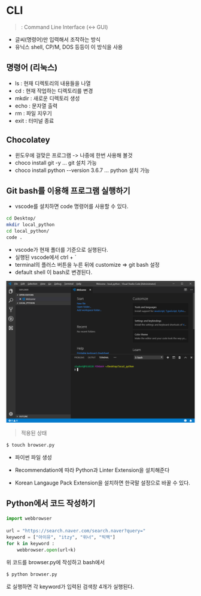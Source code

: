 # CLI

> : Command Line Interface (<-> GUI)

- 글씨(명령어)만 입력해서 조작하는 방식
- 유닉스 shell, CP/M, DOS 등등이 이 방식을 사용



## 명령어 (리눅스)

- ls : 현재 디렉토리의 내용들을 나열
- cd : 현재 작업하는 디렉토리를 변경
- mkdir : 새로운 디렉토리 생성
- echo : 문자열 출력
- rm : 파일 지우기
- exit : 터미널 종료



## Chocolatey

- 윈도우에 걸맞은 프로그램 -> 나중에 한번 사용해 볼것
- choco install git -y ... git 설치 가능
- choco install python --version 3.6.7 ... python 설치 가능



## Git bash를 이용해 프로그램 실행하기

- vscode를 설치하면 code 명령어를 사용할 수 있다.

```bash
cd Desktop/
mkdir local_python
cd local_python/
code .
```

- vscode가 현재 폴더를 기준으로 실행된다.
- 실행된 vscode에서 ctrl + `
- terminal의 플러스 버튼을 누른 뒤에 customize => git bash 설정
- default shell 이 bash로 변경된다.

![1551058110110](assets/1551058110110.png)

> 적용된 상태

```BASH
$ touch browser.py
```

- 파이썬 파일 생성
- Recommendation에 따라 Python과 Linter Extension을 설치해준다

- Korean Langauge Pack Extension을 설치하면 한국말 설정으로 바꿀 수 있다.



## Python에서 코드 작성하기

```python
import webbrowser

url = "https://search.naver.com/search.naver?query="
keyword = ["아이유", "itzy", "위너", "빅백"]
for k in keyword :
    webbrowser.open(url+k)
```

위 코드를 browser.py에 작성하고 bash에서

```bash
$ python browser.py
```

로 실행하면 각 keyword가 입력된 검색창 4개가 실행된다.

